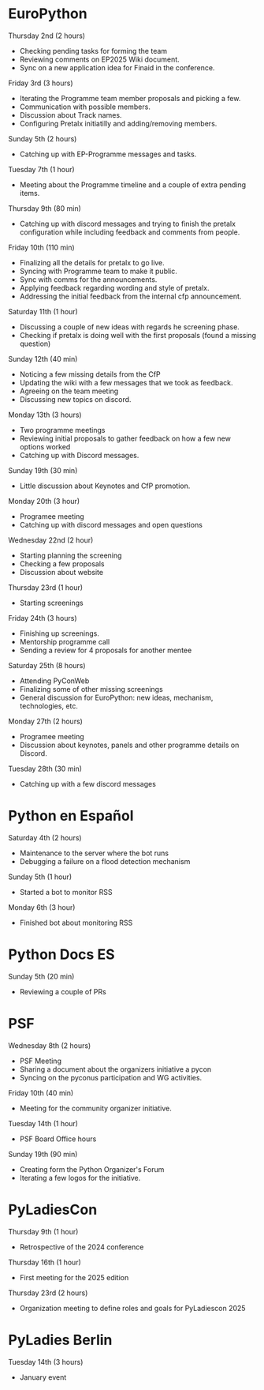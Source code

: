 # EuroPython

Thursday 2nd (2 hours)

* Checking pending tasks for forming the team
* Reviewing comments on EP2025 Wiki document.
* Sync on a new application idea for Finaid in the conference.

Friday 3rd (3 hours)

* Iterating the Programme team member proposals and picking a few.
* Communication with possible members.
* Discussion about Track names.
* Configuring Pretalx initiatilly and adding/removing members.

Sunday 5th (2 hours)

* Catching up with EP-Programme messages and tasks.

Tuesday 7th (1 hour)

* Meeting about the Programme timeline and a couple of extra pending items.

Thursday 9th (80 min)

* Catching up with discord messages and trying to finish the pretalx
  configuration while including feedback and comments from people.

Friday 10th (110 min)

* Finalizing all the details for pretalx to go live.
* Syncing with Programme team to make it public.
* Sync with comms for the announcements.
* Applying feedback regarding wording and style of pretalx.
* Addressing the initial feedback from the internal cfp announcement.

Saturday 11th (1 hour)

* Discussing a couple of new ideas with regards he screening phase.
* Checking if pretalx is doing well with the first proposals (found a missing
    question)

Sunday 12th (40 min)

* Noticing a few missing details from the CfP
* Updating the wiki with a few messages that we took as feedback.
* Agreeing on the team meeting
* Discussing new topics on discord.

Monday 13th (3 hours)

* Two programme meetings
* Reviewing initial proposals to gather feedback on how a few new options
    worked
* Catching up with Discord messages.

Sunday 19th (30 min)

* Little discussion about Keynotes and CfP promotion.

Monday 20th (3 hour)

* Programee meeting
* Catching up with discord messages and open questions

Wednesday 22nd (2 hour)

* Starting planning the screening
* Checking a few proposals
* Discussion about website

Thursday 23rd (1 hour)

* Starting screenings

Friday 24th (3 hours)

* Finishing up screenings.
* Mentorship programme call
* Sending a review for 4 proposals for another mentee

Saturday 25th (8 hours)

* Attending PyConWeb
* Finalizing some of other missing screenings
* General discussion for EuroPython: new ideas, mechanism, technologies, etc.

Monday 27th (2 hours)

* Programee meeting
* Discussion about keynotes, panels and other programme details on Discord.

Tuesday 28th (30 min)

* Catching up with a few discord messages

# Python en Español

Saturday 4th (2 hours)

* Maintenance to the server where the bot runs
* Debugging a failure on a flood detection mechanism

Sunday 5th (1 hour)

* Started a bot to monitor RSS

Monday 6th (3 hour)

* Finished bot about monitoring RSS

# Python Docs ES

Sunday 5th (20 min)

* Reviewing a couple of PRs

# PSF

Wednesday 8th (2 hours)

* PSF Meeting
* Sharing a document about the organizers initiative a pycon
* Syncing on the pyconus participation and WG activities.

Friday 10th (40 min)

* Meeting for the community organizer initiative.

Tuesday 14th (1 hour)

* PSF Board Office hours

Sunday 19th (90 min)

* Creating form the Python Organizer's Forum
* Iterating a few logos for the initiative.

# PyLadiesCon

Thursday 9th (1 hour)

* Retrospective of the 2024 conference

Thursday 16th (1 hour)

* First meeting for the 2025 edition

Thursday 23rd (2 hours)

* Organization meeting to define roles and goals for PyLadiescon 2025

# PyLadies Berlin

Tuesday 14th (3 hours)

* January event
